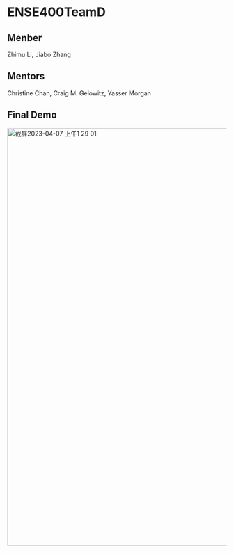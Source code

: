 # ENSE400TeamD
## Menber
Zhimu Li, Jiabo Zhang
## Mentors
Christine Chan, Craig M. Gelowitz, Yasser Morgan
## Final Demo



<p><a href="https://www.youtube.com/watch?v=XSP4Tj_Rsuk/"><img width="961" alt="截屏2023-04-07 上午1 29 01" src="https://user-images.githubusercontent.com/90786844/230563383-3db275c5-d3c7-437b-a8a9-22a28e273755.png"></a></p>




